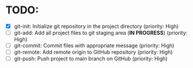 # TODO:

- [x] git-init: Initialize git repository in the project directory (priority: High)
- [ ] git-add: Add all project files to git staging area (**IN PROGRESS**) (priority: High)
- [ ] git-commit: Commit files with appropriate message (priority: High)
- [ ] git-remote: Add remote origin to GitHub repository (priority: High)
- [ ] git-push: Push project to main branch on GitHub (priority: High)

